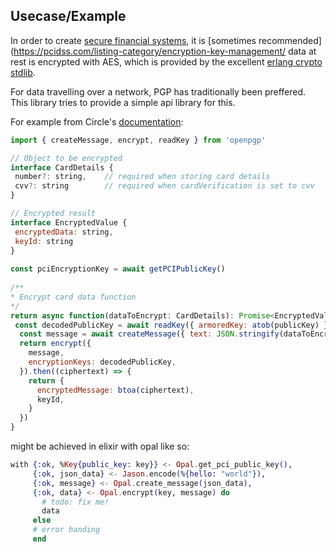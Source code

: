 ## Usecase/Example

In order to create [secure financial systems]((https://www.precisely.com/blog/data-security/pci-compliance-standards-pci-dss)),
it is [sometimes recommended](https://pcidss.com/listing-category/encryption-key-management/
data at rest is encrypted with AES, which is provided by the excellent
 [erlang crypto stdlib](https://www.erlang.org/doc/man/crypto.html#crypto_one_time_aead-6).

For data travelling over a network, PGP has traditionally been preffered. This library tries to provide a simple api library for this.

For example from Circle's [documentation](https://developers.circle.com/docs/accept-card-payments-online):

```javascript
import { createMessage, encrypt, readKey } from 'openpgp'

// Object to be encrypted
interface CardDetails {
 number?: string,    // required when storing card details
 cvv?: string        // required when cardVerification is set to cvv
}

// Encrypted result
interface EncryptedValue {
 encryptedData: string,
 keyId: string
}
 
const pciEncryptionKey = await getPCIPublicKey()
 
/**
* Encrypt card data function
*/
return async function(dataToEncrypt: CardDetails): Promise<EncryptedValue> {
 const decodedPublicKey = await readKey({ armoredKey: atob(publicKey) })
  const message = await createMessage({ text: JSON.stringify(dataToEncrypt) })
  return encrypt({
    message,
    encryptionKeys: decodedPublicKey,
  }).then((ciphertext) => {
    return {
      encryptedMessage: btoa(ciphertext),
      keyId,
    }
  })
}
```

might be achieved in elixir with opal like so:

```elixir
with {:ok, %Key{public_key: key}} <- Opal.get_pci_public_key(), 
     {:ok, json_data} <- Jason.encode(%{hello: "world"}),
     {:ok, message} <- Opal.create_message(json_data),
     {:ok, data} <- Opal.encrypt(key, message) do
       # todo: fix me!
       data
     else
     # error handing
     end
```
